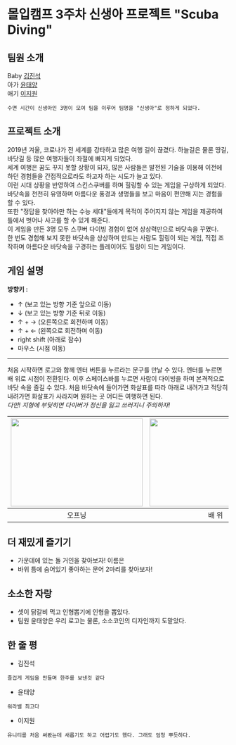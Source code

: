 # 몰입캠프 3주차 신생아 프로젝트 "Scuba Diving"
## 팀원 소개
Baby [김진석](https://github.com/bluejeans98)  
아가 [윤태양](https://github.com/hotsunchip)  
애기 [이지원](https://github.com/Rudolf0328)  
```
수면 시간이 신생아인 3명이 모여 팀을 이루어 팀명을 "신생아"로 정하게 되었다.
```

## 프로젝트 소개
2019년 겨울, 코로나가 전 세계를 강타하고 많은 여행 길이 끊겼다. 하늘길은 물론 땅길, 바닷길 등 많은 여행자들이 좌절에 빠지게 되었다.  
세계 여행은 꿈도 꾸지 못할 상황이 되자, 많은 사람들은 발전된 기술을 이용해 이전에 하던 경험들을 간접적으로라도 하고자 하는 시도가 늘고 있다.  
이런 시대 상황을 반영하여 스킨스쿠버를 하며 힐링할 수 있는 게임을 구상하게 되었다. 바닷속을 천천히 유영하며 아름다운 풍경과 생명들을 보고 마음이 편안해 지는 경험을 할 수 있다.  
또한 "정답을 찾아야만 하는 수능 세대"들에게 목적이 주어지지 않는 게임을 제공하여 틀에서 벗어나 사고를 할 수 있게 해준다.  
이 게임을 만든 3명 모두 스쿠버 다이빙 경험이 없어 상상력만으로 바닷속을 꾸몄다.  
한 번도 경험해 보지 못한 바닷속을 상상하며 만드는 사람도 힐링이 되는 게임, 직접 조작하며 아름다운 바닷속을 구경하는 플레이어도 힐링이 되는 게임이다.

## 게임 설명
**방향키 :**
- ↑ (보고 있는 방향 기준 앞으로 이동) 
- ↓ (보고 있는 방향 기준 뒤로 이동) 
- ↑ + → (오른쪽으로 회전하며 이동) 
- ↑ + ← (왼쪽으로 회전하며 이동)  
- right shift (아래로 잠수) 
- 마우스 (시점 이동)  
***
처음 시작하면 로고와 함께 엔터 버튼을 누르라는 문구를 만날 수 있다. 엔터를 누르면 배 위로 시점이 전환된다.
이후 스페이스바를 누르면 사람이 다이빙을 하며 본격적으로 바닷 속을 즐길 수 있다.
처음 바닷속에 들어가면 화살표를 따라 아래로 내려가고 적당히 내려가면 화살표가 사라지며 원하는 곳 어디든 여행하면 된다.  
*다만! 지형에 부딪히면 다이버가 정신을 잃고 쓰러지니 주의하자!*

| <img src="https://user-images.githubusercontent.com/54528011/149925790-0686be1c-f0ff-4f1b-817f-eddcccadaedc.png" width="300" height="200"> | <img src="https://user-images.githubusercontent.com/54528011/149925806-9f2a5ad0-1660-4715-961e-792620001c5e.png" width="300" height="200"> | <img src="https://user-images.githubusercontent.com/54528011/149925813-a3ab7488-2e97-42cd-8ec7-90befd6b557a.png" width="300" height="200"> |
|:---:|:---:|:---:|
|오프닝|배 위|바닷속|

## 더 재밌게 즐기기
- 가운데에 있는 돌 거인을 찾아보자! 이름은
- 바위 틈에 숨어있기 좋아하는 문어 2마리를 찾아보자!

## 소소한 자랑
- 셋이 닭갈비 먹고 인형뽑기에 인형을 뽑았다.
- 팀원 윤태양은 우리 로고는 물론, 소소코인의 디자인까지 도맡았다.

## 한 줄 평
- 김진석
```
즐겁게 게임을 만들며 한주를 보낸것 같다
```
- 윤태양
```
워라밸 최고다
```
- 이지원
```
유니티를 처음 써봤는데 새롭기도 하고 어렵기도 했다. 그래도 엄청 뿌듯하다.
```
